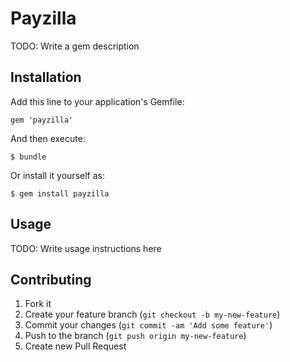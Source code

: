 # Payzilla

TODO: Write a gem description

## Installation

Add this line to your application's Gemfile:

    gem 'payzilla'

And then execute:

    $ bundle

Or install it yourself as:

    $ gem install payzilla

## Usage

TODO: Write usage instructions here

## Contributing

1. Fork it
2. Create your feature branch (`git checkout -b my-new-feature`)
3. Commit your changes (`git commit -am 'Add some feature'`)
4. Push to the branch (`git push origin my-new-feature`)
5. Create new Pull Request

